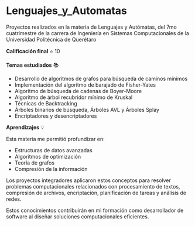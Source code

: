 # Lenguajes_y_Automatas
 
Proyectos realizados en la materia de Lenguajes y Autómatas, del 7mo cuatrimestre de la carrera de Ingeniería en Sistemas Computacionales de la Universidad Politécnica de Querétaro

**Calificación final** ⭐
10

**Temas estudiados** 📚

* Desarrollo de algoritmos de grafos para búsqueda de caminos mínimos
* Implementación del algoritmo de barajado de Fisher-Yates
* Algoritmo de búsqueda de cadenas de Boyer-Moore
* Algoritmo de árbol recubridor mínimo de Kruskal
* Técnicas de Backtracking
* Árboles binarios de búsqueda, Árboles AVL y Árboles Splay
* Encriptadores y desencriptadores


**Aprendizajes** 💡

Esta materia me permitió profundizar en:

* Estructuras de datos avanzadas
* Algoritmos de optimización
* Teoría de grafos
* Compresión de la información


Los proyectos integradores aplicaron estos conceptos para resolver problemas computacionales relacionados con procesamiento de textos, compresión de archivos, encriptación, planificación de tareas y análisis de redes.

Estos conocimientos contribuirán en mi formación como desarrollador de software al diseñar soluciones computacionales eficientes.
